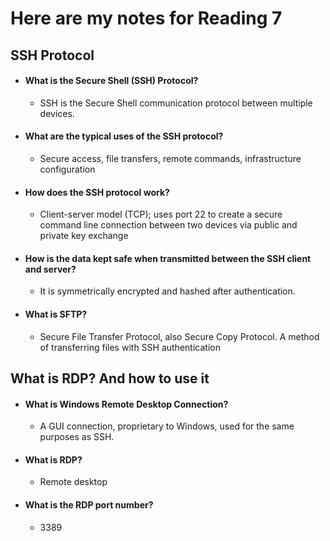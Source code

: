 # Here are my notes for Reading 7

## SSH Protocol

   - #### What is the Secure Shell (SSH) Protocol?
      - SSH is the Secure Shell communication protocol between multiple devices.
        
   - #### What are the typical uses of the SSH protocol?
      - Secure access, file transfers, remote commands, infrastructure configuration
        
   - #### How does the SSH protocol work?
      - Client-server model (TCP); uses port 22 to create a secure command line connection between two devices via public and private key exchange
        
   - #### How is the data kept safe when transmitted between the SSH client and server?
      - It is symmetrically encrypted and hashed after authentication.
        
   - #### What is SFTP?
      - Secure File Transfer Protocol, also Secure Copy Protocol. A method of transferring files with SSH authentication
        

## What is RDP? And how to use it
   - #### What is Windows Remote Desktop Connection?
      - A GUI connection, proprietary to Windows, used for the same purposes as SSH.
        
   - #### What is RDP?
      - Remote desktop
        
   - #### What is the RDP port number?
      - 3389
